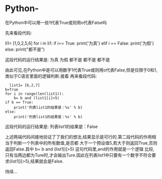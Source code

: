 # Python-
在Python中可以用一些1代表True或则用o代表False吗

先来看段代码:

  li1= [1,0,2,5,6]
  for i in li1:
      if i== True:
          print('为真')
      elif i == False:
          print('为假')
      else:
          print("都不是")
          
这段代码的运行结果是:
    为真
    为假
    都不是
    都不是
    都不是
 
 由此可见,在Python中是可以用数字1代表True或则用o代表False,但是仅限于0和1,类似于C语言里面的逻辑判断.接着
再来看段代码:

      list1= [6,2,7]
    b=True
    for i in range(len(list1)):
        b= b and (list1[i]>5)
    if b == True:
        print('列表list1的结果是：%s' % b)
    else:
        print('列表list1的结果是：%s' % b)
   这段代码的运行结果是:
    列表list1的结果是：False
  
  上述两端代码间接地验证了了我们的想法,结果显示是可行的.第二段代码的作用相当于判断一个列表中的所有数值,是否都
大于一个预设值5,若大于则返回True,否则返回False.其中 b= b and (list1[i]>5) 这句代码里,and的作用就是一个逻辑
比较,只有当两边都为Ture时,才会输出Ture.因此在列表list1中只要有一个数字不符合要求(list1[i]>5),结果就会是False.

待续...


